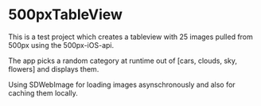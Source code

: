 500pxTableView
===============

This is a test project which creates a tableview with 25 images pulled from 500px using the 500px-iOS-api.

The app picks a random category at runtime out of [cars, clouds, sky, flowers] and displays them.

Using SDWebImage for loading images asynschronously and also for caching them locally.